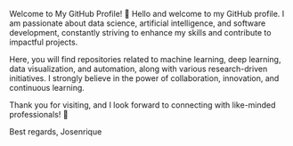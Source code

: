 Welcome to My GitHub Profile! 👋
Hello and welcome to my GitHub profile. I am passionate about data science, artificial intelligence, and software development, constantly striving to enhance my skills and contribute to impactful projects.

Here, you will find repositories related to machine learning, deep learning, data visualization, and automation, along with various research-driven initiatives. I strongly believe in the power of collaboration, innovation, and continuous learning.


Thank you for visiting, and I look forward to connecting with like-minded professionals! 🚀

Best regards,
Josenrique
